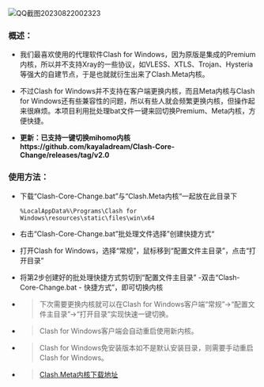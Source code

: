 ![QQ截图20230822002323](https://github.com/kayaladream/Clash-Core-Change/assets/136615856/012a0f89-0f25-4820-ae77-4d0dd6c738b6)
### 概述：
-  我们最喜欢使用的代理软件Clash for Windows，因为原版是集成的Premium内核，所以并不支持Xray的一些协议，如VLESS、XTLS、Trojan、Hysteria等强大的自建节点，于是也就就衍生出来了Clash.Meta内核。
- 不过Clash for Windows并不支持在客户端更换内核，而且Meta内核与Clash for Windows还有些兼容性的问题，所以有些人就会频繁更换内核，但操作起来很麻烦。本项目利用批处理bat文件一键来回切换Premium、Meta内核，方便快捷。

- **更新：已支持一键切换mihomo内核https://github.com/kayaladream/Clash-Core-Change/releases/tag/v2.0**

### 使用方法：
- 下载“Clash-Core-Change.bat”与“Clash.Meta内核“一起放在此目录下
  
   <pre><code>%LocalAppData%\Programs\Clash for Windows\resources\static\files\win\x64</code></pre>
 
- 右击“Clash-Core-Change.bat”批处理文件选择”创建快捷方式“
- 打开Clash for Windows，选择“常规”，鼠标移到“配置文件主目录”，点击“打开目录”
- 将第2步创建好的批处理快捷方式剪切到“配置文件主目录”
-双击“Clash-Core-Change.bat - 快捷方式”，即可切换内核

- > 下次需要更换内核就可以在Clash for Windows客户端“常规”→“配置文件主目录”→“打开目录”实现快速一键切换。
- > Clash for Windows客户端会自动重启使用新内核。
- >Clash for Windows免安装版本如不是默认安装目录，则需要手动重启Clash for Windows。

- > [Clash.Meta内核下载地址](https://github.com/MetaCubeX/mihomo/releases/tag/v1.16.0)
